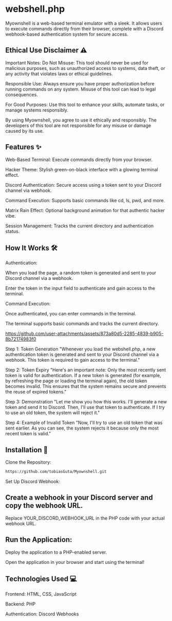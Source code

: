 # webshell.php

Myownshell is a web-based terminal emulator with a sleek. It allows users to execute commands directly from their browser, complete with a Discord webhook-based authentication system for secure access.

## Ethical Use Disclaimer ⚠️

Important Notes:
Do Not Misuse: This tool should never be used for malicious purposes, such as unauthorized access to systems, data theft, or any activity that violates laws or ethical guidelines.

Responsible Use: Always ensure you have proper authorization before running commands on any system. Misuse of this tool can lead to legal consequences.

For Good Purposes: Use this tool to enhance your skills, automate tasks, or manage systems responsibly.

By using Myownshell, you agree to use it ethically and responsibly. The developers of this tool are not responsible for any misuse or damage caused by its use.

## Features ✨
Web-Based Terminal: Execute commands directly from your browser.

Hacker Theme: Stylish green-on-black interface with a glowing terminal effect.

Discord Authentication: Secure access using a token sent to your Discord channel via webhook.

Command Execution: Supports basic commands like cd, ls, pwd, and more.

Matrix Rain Effect: Optional background animation for that authentic hacker vibe.

Session Management: Tracks the current directory and authentication status.

## How It Works 🛠️
Authentication:

When you load the page, a random token is generated and sent to your Discord channel via a webhook.

Enter the token in the input field to authenticate and gain access to the terminal.

Command Execution:

Once authenticated, you can enter commands in the terminal.

The terminal supports basic commands and tracks the current directory.

https://github.com/user-attachments/assets/873a80d5-2285-4839-b905-8b72174983f0



Step 1: Token Generation
"Whenever you load the webshell.php, a new authentication token is generated and sent to your Discord channel via a webhook. This token is required to gain access to the terminal."

Step 2: Token Expiry
"Here's an important note: Only the most recently sent token is valid for authentication. If a new token is generated (for example, by refreshing the page or loading the terminal again), the old token becomes invalid. This ensures that the system remains secure and prevents the reuse of expired tokens."

Step 3: Demonstration
"Let me show you how this works. I'll generate a new token and send it to Discord. Then, I'll use that token to authenticate. If I try to use an old token, the system will reject it."

Step 4: Example of Invalid Token
"Now, I'll try to use an old token that was sent earlier. As you can see, the system rejects it because only the most recent token is valid."

## Installation 🚀
Clone the Repository:
```bash
https://github.com/tobiasGuta/Myownshell.git
```
Set Up Discord Webhook:

## Create a webhook in your Discord server and copy the webhook URL.

Replace YOUR_DISCORD_WEBHOOK_URL in the PHP code with your actual webhook URL.

## Run the Application:

Deploy the application to a PHP-enabled server.

Open the application in your browser and start using the terminal!

## Technologies Used 💻
Frontend: HTML, CSS, JavaScript

Backend: PHP

Authentication: Discord Webhooks
